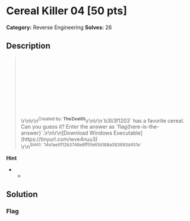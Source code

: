 # Cereal Killer 04 [50 pts]

**Category:** Reverse Engineering
**Solves:** 26

## Description
><iframe src="" style="background-image: url(\https://cyberhacktics.sfo2.digitaloceanspaces.com/DEADFACECTF2022/Challenges/Images/cereal-killer-04.jpg\);background-size:contain;background-position:center center;background-origin:content-box;background-repeat:no-repeat;background-color:rgb(40, 40, 40);min-height:160px;height:160px;width:100%;padding:0px;border:none" title="Iframe Example"></iframe>\r\n\r\n<sup>Created by: <b>TheZeal0t</b></sup>\r\n\r\n`b3li3f1203` has a favorite cereal.  Can you guess it? Enter the answer as `flag{here-is-the-answer}`.\r\n\r\n[Download Windows Executable](https://tinyurl.com/wve4nuu3)<br>\r\n<sup>SHA1: `14e1ae0f12b3748e8ff5fe65b168a083693d451e`</sup>

**Hint**
* -

## Solution

### Flag

